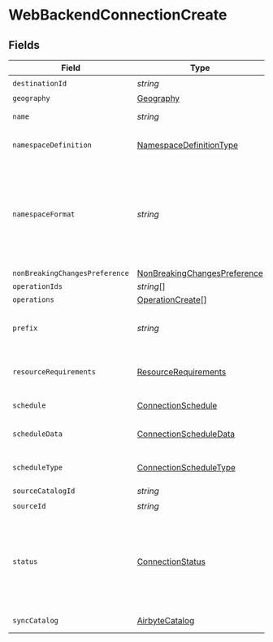 # WebBackendConnectionCreate


## Fields

| Field                                                                                                                                                                                                                             | Type                                                                                                                                                                                                                              | Required                                                                                                                                                                                                                          | Description                                                                                                                                                                                                                       | Example                                                                                                                                                                                                                           |
| --------------------------------------------------------------------------------------------------------------------------------------------------------------------------------------------------------------------------------- | --------------------------------------------------------------------------------------------------------------------------------------------------------------------------------------------------------------------------------- | --------------------------------------------------------------------------------------------------------------------------------------------------------------------------------------------------------------------------------- | --------------------------------------------------------------------------------------------------------------------------------------------------------------------------------------------------------------------------------- | --------------------------------------------------------------------------------------------------------------------------------------------------------------------------------------------------------------------------------- |
| `destinationId`                                                                                                                                                                                                                   | *string*                                                                                                                                                                                                                          | :heavy_check_mark:                                                                                                                                                                                                                | N/A                                                                                                                                                                                                                               |                                                                                                                                                                                                                                   |
| `geography`                                                                                                                                                                                                                       | [Geography](../../models/shared/geography.md)                                                                                                                                                                                     | :heavy_minus_sign:                                                                                                                                                                                                                | N/A                                                                                                                                                                                                                               |                                                                                                                                                                                                                                   |
| `name`                                                                                                                                                                                                                            | *string*                                                                                                                                                                                                                          | :heavy_minus_sign:                                                                                                                                                                                                                | Optional name of the connection                                                                                                                                                                                                   |                                                                                                                                                                                                                                   |
| `namespaceDefinition`                                                                                                                                                                                                             | [NamespaceDefinitionType](../../models/shared/namespacedefinitiontype.md)                                                                                                                                                         | :heavy_minus_sign:                                                                                                                                                                                                                | Method used for computing final namespace in destination                                                                                                                                                                          |                                                                                                                                                                                                                                   |
| `namespaceFormat`                                                                                                                                                                                                                 | *string*                                                                                                                                                                                                                          | :heavy_minus_sign:                                                                                                                                                                                                                | Used when namespaceDefinition is 'customformat'. If blank then behaves like namespaceDefinition = 'destination'. If "${SOURCE_NAMESPACE}" then behaves like namespaceDefinition = 'source'.                                       | ${SOURCE_NAMESPACE}                                                                                                                                                                                                               |
| `nonBreakingChangesPreference`                                                                                                                                                                                                    | [NonBreakingChangesPreference](../../models/shared/nonbreakingchangespreference.md)                                                                                                                                               | :heavy_minus_sign:                                                                                                                                                                                                                | N/A                                                                                                                                                                                                                               |                                                                                                                                                                                                                                   |
| `operationIds`                                                                                                                                                                                                                    | *string*[]                                                                                                                                                                                                                        | :heavy_minus_sign:                                                                                                                                                                                                                | N/A                                                                                                                                                                                                                               |                                                                                                                                                                                                                                   |
| `operations`                                                                                                                                                                                                                      | [OperationCreate](../../models/shared/operationcreate.md)[]                                                                                                                                                                       | :heavy_minus_sign:                                                                                                                                                                                                                | N/A                                                                                                                                                                                                                               |                                                                                                                                                                                                                                   |
| `prefix`                                                                                                                                                                                                                          | *string*                                                                                                                                                                                                                          | :heavy_minus_sign:                                                                                                                                                                                                                | Prefix that will be prepended to the name of each stream when it is written to the destination.                                                                                                                                   |                                                                                                                                                                                                                                   |
| `resourceRequirements`                                                                                                                                                                                                            | [ResourceRequirements](../../models/shared/resourcerequirements.md)                                                                                                                                                               | :heavy_minus_sign:                                                                                                                                                                                                                | optional resource requirements to run workers (blank for unbounded allocations)                                                                                                                                                   |                                                                                                                                                                                                                                   |
| `schedule`                                                                                                                                                                                                                        | [ConnectionSchedule](../../models/shared/connectionschedule.md)                                                                                                                                                                   | :heavy_minus_sign:                                                                                                                                                                                                                | if null, then no schedule is set.                                                                                                                                                                                                 |                                                                                                                                                                                                                                   |
| `scheduleData`                                                                                                                                                                                                                    | [ConnectionScheduleData](../../models/shared/connectionscheduledata.md)                                                                                                                                                           | :heavy_minus_sign:                                                                                                                                                                                                                | schedule for when the the connection should run, per the schedule type                                                                                                                                                            |                                                                                                                                                                                                                                   |
| `scheduleType`                                                                                                                                                                                                                    | [ConnectionScheduleType](../../models/shared/connectionscheduletype.md)                                                                                                                                                           | :heavy_minus_sign:                                                                                                                                                                                                                | determine how the schedule data should be interpreted                                                                                                                                                                             |                                                                                                                                                                                                                                   |
| `sourceCatalogId`                                                                                                                                                                                                                 | *string*                                                                                                                                                                                                                          | :heavy_minus_sign:                                                                                                                                                                                                                | N/A                                                                                                                                                                                                                               |                                                                                                                                                                                                                                   |
| `sourceId`                                                                                                                                                                                                                        | *string*                                                                                                                                                                                                                          | :heavy_check_mark:                                                                                                                                                                                                                | N/A                                                                                                                                                                                                                               |                                                                                                                                                                                                                                   |
| `status`                                                                                                                                                                                                                          | [ConnectionStatus](../../models/shared/connectionstatus.md)                                                                                                                                                                       | :heavy_check_mark:                                                                                                                                                                                                                | Active means that data is flowing through the connection. Inactive means it is not. Deprecated means the connection is off and cannot be re-activated. the schema field describes the elements of the schema that will be synced. |                                                                                                                                                                                                                                   |
| `syncCatalog`                                                                                                                                                                                                                     | [AirbyteCatalog](../../models/shared/airbytecatalog.md)                                                                                                                                                                           | :heavy_minus_sign:                                                                                                                                                                                                                | describes the available schema (catalog).                                                                                                                                                                                         |                                                                                                                                                                                                                                   |